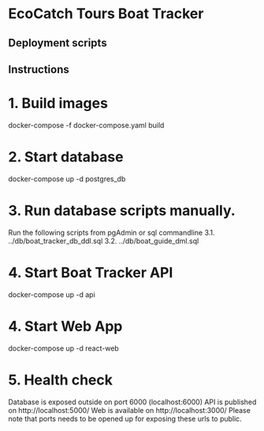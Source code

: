# EcoCatch Tours Boat Tracker
## Deployment scripts

## Instructions

# 1. Build images
docker-compose -f docker-compose.yaml build

# 2. Start database
docker-compose up -d postgres_db

# 3. Run database scripts manually. 

Run the following scripts from pgAdmin or sql commandline
3.1. ../db/boat_tracker_db_ddl.sql
3.2. ../db/boat_guide_dml.sql

# 4. Start Boat Tracker API
docker-compose up -d api

# 4. Start Web App
docker-compose up -d react-web

# 5. Health check
Database is exposed outside on port 6000 (localhost:6000)
API is published on http://localhost:5000/
Web is available on http://localhost:3000/
Please note that ports needs to be opened up for exposing these urls to public.
